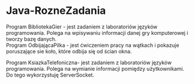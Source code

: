 # Java-RozneZadania
Program BibliotekaGier - jest zadaniem z laboratoriów języków programowania. Polega na wpisywaniu informacji danej gry komputerowej i tworzy bazę danych.   
Program OdbijającaPilka - jest ćwiczeniem pracy na wątkach i pokazuje poruszające sie koło, które odbija się od ścian okna.

Program KsiazkaTelefoniczna- jest zadaniem z laboratoriów języków programowania. Polega na wymianie informacji pomiędzy użytkownikami. Do tego wykorzystuję ServerSocket.
